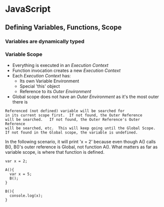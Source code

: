 # JavaScript



## Defining Variables, Functions, Scope
### Variables are dynamically typed


### Variable Scope
* Everything is executed in an *Execution Context* 
* Function invocation creates a new *Execution Context* 
* Each *Execution Context* has: 
  * Its own Variable Environment
  * Special 'this' object 
  * Reference to its *Outer Environment* 
* Global scope does not have an *Outer Environment* as it's the most outer there is

```
Referenced (not defined) variable will be searched for 
in its current scope first.  If not found, the Outer Reference
will be searched.   If not found, the Outer Reference's Outer Reference 
will be searched, etc.  This will keep going until the Global Scope. 
If not found in the Global scope, the variable is undefined. 
```

In the following scenario, it will print 'x = 2' because even though A() calls B(), B()'s outer reference is Global, not function A().
What matters as far as variable scope, is where that function is defined.  
```
var x = 2;

A(){
  var x = 5;
  B();
} 

B(){
  console.log(x); 
}
```

